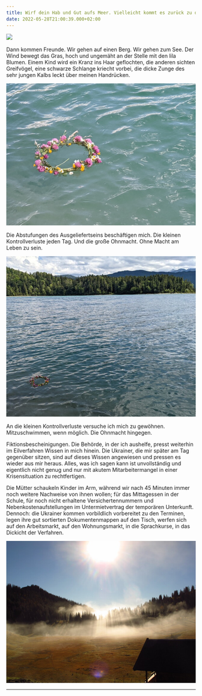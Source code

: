 ```yaml
---
title: Wirf dein Hab und Gut aufs Meer. Vielleicht kommt es zurück zu dir
date: 2022-05-28T21:00:39.000+02:00
---
```

![](/uploads/pxl_20220527_102642005.jpg)

Dann kommen Freunde. Wir gehen auf einen Berg. Wir gehen zum See. Der Wind bewegt das Gras, hoch und ungemäht an der Stelle mit den lila Blumen. Einem Kind wird ein Kranz ins Haar geflochten, die anderen sichten Greifvögel, eine schwarze Schlange kriecht vorbei, die dicke Zunge des sehr jungen Kalbs leckt über meinen Handrücken.

![](/uploads/pxl_20220527_133211386.jpg)

Die Abstufungen des Ausgeliefertseins beschäftigen mich. Die kleinen Kontrollverluste jeden Tag. Und die große Ohnmacht. Ohne Macht am Leben zu sein.

![](/uploads/pxl_20220527_133151488_1.jpg)

An die kleinen Kontrollverluste versuche ich mich zu gewöhnen. Mitzuschwimmen, wenn möglich. Die Ohnmacht hingegen.

Fiktionsbescheinigungen. Die Behörde, in der ich aushelfe, presst weiterhin im Eilverfahren Wissen in mich hinein. Die Ukrainer, die mir später am Tag gegenüber sitzen, sind auf dieses Wissen angewiesen und pressen es wieder aus mir heraus. Alles, was ich sagen kann ist unvollständig und eigentlich nicht genug und nur mit akutem Mitarbeitermangel in einer Krisensituation zu rechtfertigen.

Die Mütter schaukeln Kinder im Arm, während wir nach 45 Minuten immer noch weitere Nachweise von ihnen wollen; für das Mittagessen in der Schule, für noch nicht erhaltene Versichertennummern und Nebenkostenaufstellungen  im Untermietvertrag der temporären Unterkunft. Dennoch: die Ukrainer kommen vorbildlich vorbereitet zu den Terminen, legen ihre gut sortierten Dokumentenmappen auf den Tisch, werfen sich auf den Arbeitsmarkt, auf den Wohnungsmarkt, in die Sprachkurse, in das Dickicht der Verfahren.

![](/uploads/morgen-nebel.jpg)

- - -